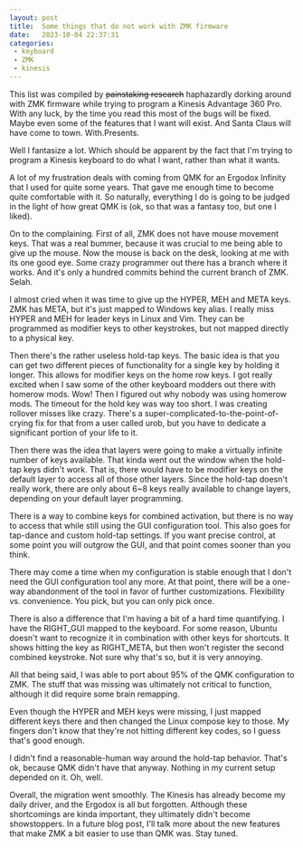 ```yaml
---
layout: post
title:  Some things that do not work with ZMK firmware
date:   2023-10-04 22:37:31
categories:
 - keyboard
 - ZMK
 - kinesis
---
```


This list was compiled by ~~painstaking research~~ haphazardly dorking around
with ZMK firmware while trying to program a Kinesis Advantage 360 Pro.  With any
luck, by the time you read this most of the bugs will be fixed.  Maybe even some
of the features that I want will exist.  And Santa Claus will have come to town.
With.Presents.

Well I fantasize a lot.  Which should be apparent by the fact that I'm trying to
program a Kinesis keyboard to do what I want, rather than what it wants.

A lot of my frustration deals with coming from QMK for an Ergodox Infinity that
I used for quite some years.  That gave me enough time to become quite
comfortable with it.  So naturally, everything I do is going to be judged in the
light of how great QMK is (ok, so that was a fantasy too, but one I liked).

On to the complaining.  First of all, ZMK does not have mouse movement keys.
That was a real bummer, because it was crucial to me being able to give up the
mouse.  Now the mouse is back on the desk, looking at me with its one good eye.
Some crazy programmer out there has a branch where it works.  And it's only a
hundred commits behind the current branch of ZMK.  Selah.

I almost cried when it was time to give up the HYPER, MEH and META keys.  ZMK
has META, but it's just mapped to Windows key alias.  I really miss HYPER and
MEH for leader keys in Linux and Vim.  They can be programmed as modifier keys
to other keystrokes, but not mapped directly to a physical key.

Then there's the rather useless hold-tap keys.  The basic idea is that you can get
two different pieces of functionality for a single key by holding it longer.
This allows for modifier keys on the home row keys. I got really excited when I saw
some of the other keyboard modders out there with homerow mods.  Wow! Then I 
figured out why nobody was using homerow mods.  The timeout for the hold key was
way too short.  I was creating rollover misses like crazy.  There's a 
super-complicated-to-the-point-of-crying fix for that from a user called urob,
but you have to dedicate a significant portion of your life to it.

Then there was the idea that layers were going to make a virtually infinite
number of keys available.  That kinda went out the window when the hold-tap keys
didn't work.  That is, there would have to be modifier keys on the default layer
to access all of those other layers.  Since the hold-tap doesn't really work,
there are only about 6~8 keys really available to change layers, depending on
your default layer programming.  

There is a way to combine keys for combined activation, but there is no way to 
access that while still using the GUI configuration tool.  This also goes for
tap-dance and custom hold-tap settings.  If you want precise control, at some
point you will outgrow the GUI, and that point comes sooner than you think.

There may come a time when my configuration is stable enough that I don't need
the GUI configuration tool any more.  At that point, there will be a one-way
abandonment of the tool in favor of further customizations.  Flexibility vs.
convenience.  You pick, but you can only pick once.

There is also a difference that I'm having a bit of a hard time quantifying.  I
have the RIGHT\_GUI mapped to the keyboard.  For some reason, Ubuntu doesn't
want to recognize it in combination with other keys for shortcuts.  It shows
hitting the key as RIGHT\_META, but then won't register the second combined
keystroke.  Not sure why that's so, but it is very annoying.

All that being said, I was able to port about 95% of the QMK configuration to
ZMK.  The stuff that was missing was ultimately not critical to function,
although it did require some brain remapping.

Even though the HYPER and MEH keys were missing, I just mapped different keys
there and then changed the Linux compose key to those.  My fingers don't know that
they're not hitting different key codes, so I guess that's good enough.

I didn't find a reasonable-human way around the hold-tap behavior.  That's ok,
because QMK didn't have that anyway.  Nothing in my current setup depended on
it.  Oh, well.

Overall, the migration went smoothly.  The Kinesis has already become my daily
driver, and the Ergodox is all but forgotten.  Although these shortcomings are
kinda important, they ultimately didn't become showstoppers.  In a future blog
post, I'll talk more about the new features that make ZMK a bit easier to use
than QMK was.  Stay tuned.
